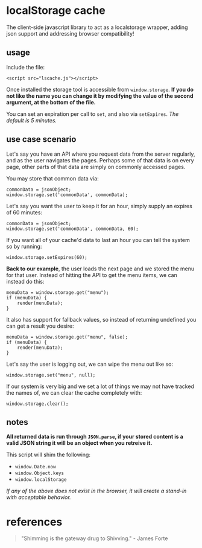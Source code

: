 
# localStorage cache

The client-side javascript library to act as a localstorage wrapper, adding json support and addressing browser compatibility!


## usage

Include the file:

    <script src="lscache.js"></script>

Once installed the storage tool is accessible from `window.storage`.  **If you do not like the name you can change it by modifying the value of the second argument, at the bottom of the file.**

You can set an expiration per call to `set`, and also via `setExpires`.  _The default is 5 minutes._


## use case scenario

Let's say you have an API where you request data from the server regularly, and as the user navigates the pages.  Perhaps some of that data is on every page, other parts of that data are simply on commonly accessed pages.

You may store that common data via:

    commonData = jsonObject;
    window.storage.set('commonData', commonData);

Let's say you want the user to keep it for an hour, simply supply an expires of 60 minutes:

    commonData = jsonObject;
    window.storage.set('commonData', commonData, 60);

If you want all of your cache'd data to last an hour you can tell the system so by running:

    window.storage.setExpires(60);

**Back to our example**, the user loads the next page and we stored the menu for that user.  Instead of hitting the API to get the menu items, we can instead do this:

    menuData = window.storage.get("menu");
    if (menuData) {
        render(menuData);
    }

It also has support for fallback values, so instead of returning undefined you can get a result you desire:

    menuData = window.storage.get("menu", false);
    if (menuData) {
        render(menuData);
    }

Let's say the user is logging out, we can wipe the menu out like so:

    window.storage.set("menu", null);

If our system is very big and we set a lot of things we may not have tracked the names of, we can clear the cache completely with:

    window.storage.clear();


## notes

**All returned data is run through `JSON.parse`, if your stored content is a valid JSON string it will be an object when you retreive it.**

This script will shim the following:

- `window.Date.now`
- `window.Object.keys`
- `window.localStorage`

_If any of the above does not exist in the browser, it will create a stand-in with acceptable behavior._


# references

> "Shimming is the gateway drug to Shivving." - James Forte

